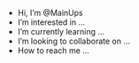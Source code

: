 - Hi, I’m @MainUps
- I’m interested in ...
- I’m currently learning ...
- I’m looking to collaborate on ...
- How to reach me ...

<!---
MainUps/MainUps is a ✨ special ✨ repository because its `README.md` (this file) appears on your GitHub profile.
You can click the Preview link to take a look at your changes.
--->
